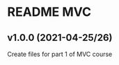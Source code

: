 README MVC
==============

v1.0.0 (2021-04-25/26)
----------------------
Create files for part 1 of MVC course